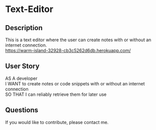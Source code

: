 # Text-Editor

## Description
This is a text editor where the user can create notes with or without an internet connection. <br>
https://warm-island-32928-cb3c5262d6db.herokuapp.com/

## User Story
AS A developer<br>
I WANT to create notes or code snippets with or without an internet connection<br>
SO THAT I can reliably retrieve them for later use<br>


## Questions
If you would like to contribute, please contact me. 

